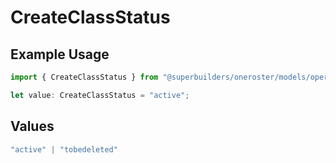 # CreateClassStatus

## Example Usage

```typescript
import { CreateClassStatus } from "@superbuilders/oneroster/models/operations";

let value: CreateClassStatus = "active";
```

## Values

```typescript
"active" | "tobedeleted"
```